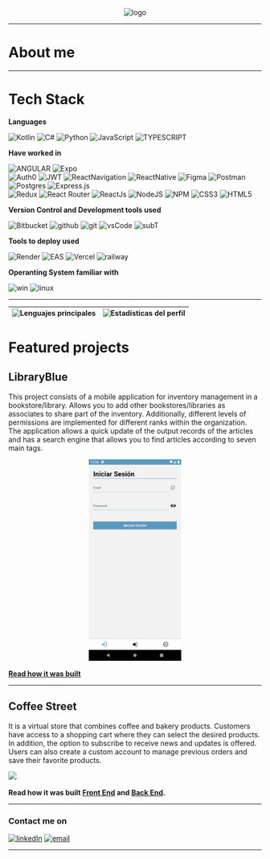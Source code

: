 <p align='center'>
  <img src='https://res.cloudinary.com/db6aq84ze/image/upload/v1704481468/mrBlue/mrBlueCode_tle7bf.png' alt='logo'/>
</p>


---
# About me



---
# Tech Stack

**Languages**

  ![Kotlin](https://img.shields.io/badge/Kotlin-9a3af4?style=for-the-badge&logo=kotlin&logoColor=white)
  ![C#](https://img.shields.io/badge/C%23-7f399c?style=for-the-badge&logo=c-sharp&logoColor=white)
  ![Python](https://img.shields.io/badge/Python-3776AB?style=for-the-badge&logo=python&logoColor=white)
  ![JavaScript](https://img.shields.io/badge/JavaScript-F7DF1E?style=for-the-badge&logo=javascript&logoColor=black)
  ![TYPESCRIPT](https://img.shields.io/badge/TypeScript-%23232F3E.svg?style=for-the-badge&logo=typescript&logoColor=%23007ACC)

 **Have worked in**

  ![ANGULAR](https://img.shields.io/badge/Angular-%23DD0031.svg?style=for-the-badge&logo=angular&logoColor=white) 
  ![Expo](https://img.shields.io/badge/Expo-%230000D3.svg?style=for-the-badge&logo=expo&logoColor=white)  
  ![Auth0](https://img.shields.io/badge/Auth0-%235678FF.svg?style=for-the-badge&logo=auth0&logoColor=white)
  ![JWT](https://img.shields.io/badge/JWT-%23000000.svg?style=for-the-badge&logo=json-web-tokens&logoColor=white)
  ![ReactNavigation](https://img.shields.io/badge/React_Navigation-%230161D6.svg?style=for-the-badge&logo=react&logoColor=white)
  ![ReactNative](https://img.shields.io/badge/react_Native-%2320232a.svg?style=for-the-badge&logo=react&logoColor=%2361DAFB) 
  ![Figma](https://img.shields.io/badge/figma-%23F24E1E.svg?style=for-the-badge&logo=figma&logoColor=white) 
  ![Postman](https://img.shields.io/badge/Postman-FF6C37?style=for-the-badge&logo=postman&logoColor=white) 
  ![Postgres](https://img.shields.io/badge/postgres-%23316192.svg?style=for-the-badge&logo=postgresql&logoColor=white)
  ![Express.js](https://img.shields.io/badge/express.js-%23404d59.svg?style=for-the-badge&logo=express&logoColor=%2361DAFB)  
  ![Redux](https://img.shields.io/badge/redux-%23593d88.svg?style=for-the-badge&logo=redux&logoColor=white) 
  ![React Router](https://img.shields.io/badge/React_Router-CA4245?style=for-the-badge&logo=react-router&logoColor=white)
  ![ReactJs](https://img.shields.io/badge/reactJS-%2320232a.svg?style=for-the-badge&logo=react&logoColor=%2361DAFB) 
  ![NodeJS](https://img.shields.io/badge/Node.js-43853D?style=for-the-badge&logo=node.js&logoColor=white) 
  ![NPM](https://img.shields.io/badge/NPM-%23000000.svg?style=for-the-badge&logo=npm&logoColor=white) 
  ![CSS3](https://img.shields.io/badge/css3-%231572B6.svg?style=for-the-badge&logo=css3&logoColor=white) 
  ![HTML5](https://img.shields.io/badge/HTML5-E34F26?style=for-the-badge&logo=html5&logoColor=white) 
 
 **Version Control and Development tools used**

  ![Bitbucket](https://img.shields.io/badge/Bitbucket-%230052CC.svg?style=for-the-badge&logo=bitbucket&logoColor=white)
  ![github](https://img.shields.io/badge/GitHub-100000?style=for-the-badge&logo=github&logoColor=white)
  ![git](https://img.shields.io/badge/GIT-E44C30?style=for-the-badge&logo=git&logoColor=white)
  ![vsCode](https://img.shields.io/badge/Visual_Studio_Code-0078D4?style=for-the-badge&logo=visual%20studio%20code&logoColor=white)
  ![subT](https://img.shields.io/badge/sublime_text-%23575757.svg?&style=for-the-badge&logo=sublime-text&logoColor=important)


 **Tools to deploy used**

  ![Render](https://img.shields.io/badge/Render-%23000000.svg?style=for-the-badge&logo=render&logoColor=white)
  ![EAS](https://img.shields.io/badge/EAS-%2361DAFB.svg?style=for-the-badge&logo=expo&logoColor=white)
  ![Vercel](https://img.shields.io/badge/vercel-%23000000.svg?style=for-the-badge&logo=vercel&logoColor=white) 
  ![railway](https://img.shields.io/badge/railway-%23000000.svg?style=for-the-badge&logo=railway&logoColor=white)
  


 **Operanting System familiar with**

  ![win](https://img.shields.io/badge/Windows-0078D6?style=for-the-badge&logo=windows&logoColor=white)
  ![linux](https://img.shields.io/badge/Linux-FCC624?style=for-the-badge&logo=linux&logoColor=black)


---


| ![Lenguajes principales](https://github-readme-stats.vercel.app/api/top-langs/?username=mrbluegru&theme=blue_navy&layout=compact) | ![Estadísticas del perfil](https://github-readme-stats.vercel.app/api?username=mrbluegru&count_private=true&theme=blue_navy&show_icons=true) |
| --- | --- |

# Featured projects

## **LibraryBlue**

  This project consists of a mobile application for inventory management in a bookstore/library. Allows you to add other bookstores/libraries as associates to share part of the inventory. Additionally, different levels of permissions are implemented for different ranks within the organization. The application allows a quick update of the output records of the articles and has a search engine that allows you to find articles according to seven main tags.

<p align='center'>
  <img src="./assets/libraryBlue.gif" height="400px"/>
</p>

**<a href="https://github.com/MrBluegru/libraryBlue" target="_blank" rel="noreferrer">Read how it was built</a>**

---

## **Coffee Street**

  It is a virtual store that combines coffee and bakery products. Customers have access to a shopping cart where they can select the desired products. In addition, the option to subscribe to receive news and updates is offered. Users can also create a custom account to manage previous orders and save their favorite products.


<img src="./assets/coffeeStreet.gif" />

**Read how it was built 
<a href="https://github.com/MrBluegru/CoffeeStreet-FrontEnd" target="_blank" rel="noreferrer">Front End</a> and
<a href="https://github.com/MrBluegru/CoffeeStreet-BackEnd" target="_blank" rel="noreferrer">Back End</a>.**

---
### Contact me on 

<a href="https://www.linkedin.com/in/mrbluegru/" target="_blank" rel="noreferrer">![linkedIn](https://img.shields.io/badge/linkedin-0078D6?style=for-the-badge&logo=linkedin&logoColor=white)</a>
<a href="mailto:miguelrodriguezmbg@gmail.com" target="_blank" rel="noreferrer">![email](https://img.shields.io/badge/gmail-0078D6?style=for-the-badge&logo=gmail&logoColor=white)</a>

---
